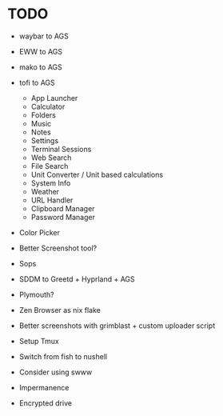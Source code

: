 # TODO

- waybar to AGS
- EWW to AGS
- mako to AGS
- tofi to AGS
  - App Launcher
  - Calculator
  - Folders
  - Music
  - Notes
  - Settings
  - Terminal Sessions
  - Web Search
  - File Search
  - Unit Converter / Unit based calculations
  - System Info
  - Weather
  - URL Handler
  - Clipboard Manager
  - Password Manager
- Color Picker
- Better Screenshot tool?
- Sops
- SDDM to Greetd + Hyprland + AGS
- Plymouth?
- Zen Browser as nix flake

- Better screenshots with grimblast + custom uploader script
- Setup Tmux
- Switch from fish to nushell
- Consider using swww
- Impermanence
- Encrypted drive
